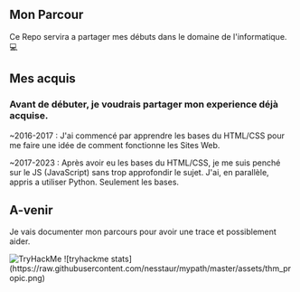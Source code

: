 ## Mon Parcour

Ce Repo servira a partager mes débuts dans le domaine de l'informatique. 💻

## Mes acquis

### Avant de débuter, je voudrais partager mon experience déjà acquise.

~2016-2017 : J'ai commencé par apprendre les bases du HTML/CSS pour me faire une idée de comment fonctionne les Sites Web.

~2017-2023 : Après avoir eu les bases du HTML/CSS, je me suis penché sur le JS (JavaScript) sans trop approfondir le sujet. J'ai, en parallèle, appris a utiliser Python. Seulement les bases.


## A-venir

Je vais documenter mon parcours pour avoir une trace et possiblement aider.

 <img src="https://tryhackme-badges.s3.amazonaws.com/nessV.png" alt="TryHackMe">
![tryhackme stats](https://raw.githubusercontent.com/nesstaur/mypath/master/assets/thm_propic.png)
